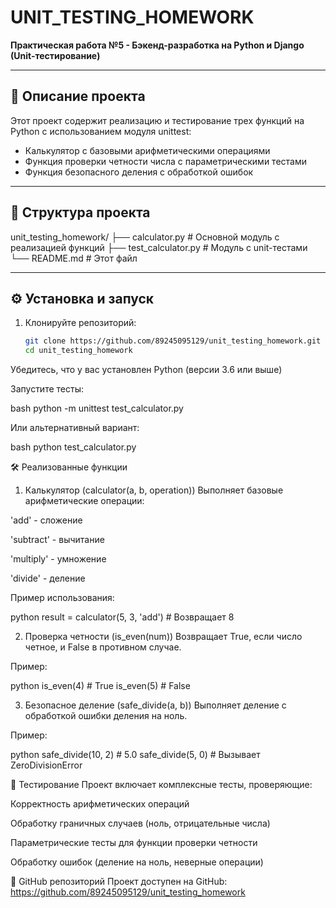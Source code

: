 # UNIT_TESTING_HOMEWORK  
**Практическая работа №5 - Бэкенд-разработка на Python и Django (Unit-тестирование)**

---

## 📝 Описание проекта  
Этот проект содержит реализацию и тестирование трех функций на Python с использованием модуля unittest:  

- Калькулятор с базовыми арифметическими операциями  
- Функция проверки четности числа с параметрическими тестами  
- Функция безопасного деления с обработкой ошибок  

---

## 📂 Структура проекта  

unit_testing_homework/
├── calculator.py # Основной модуль с реализацией функций
├── test_calculator.py # Модуль с unit-тестами
└── README.md # Этот файл


---

## ⚙️ Установка и запуск  

1. Клонируйте репозиторий:  
   ```bash
   git clone https://github.com/89245095129/unit_testing_homework.git
   cd unit_testing_homework
Убедитесь, что у вас установлен Python (версии 3.6 или выше)

Запустите тесты:

bash
python -m unittest test_calculator.py

Или альтернативный вариант:

bash
python test_calculator.py


🛠️ Реализованные функции
1. Калькулятор (calculator(a, b, operation))
Выполняет базовые арифметические операции:

'add' - сложение

'subtract' - вычитание

'multiply' - умножение

'divide' - деление

Пример использования:

python
result = calculator(5, 3, 'add')  # Возвращает 8


2. Проверка четности (is_even(num))
Возвращает True, если число четное, и False в противном случае.

Пример:

python
is_even(4)  # True
is_even(5)  # False


3. Безопасное деление (safe_divide(a, b))
Выполняет деление с обработкой ошибки деления на ноль.

Пример:

python
safe_divide(10, 2)  # 5.0
safe_divide(5, 0)   # Вызывает ZeroDivisionError


🧪 Тестирование
Проект включает комплексные тесты, проверяющие:

Корректность арифметических операций

Обработку граничных случаев (ноль, отрицательные числа)

Параметрические тесты для функции проверки четности

Обработку ошибок (деление на ноль, неверные операции)

🔗 GitHub репозиторий
Проект доступен на GitHub:
https://github.com/89245095129/unit_testing_homework
